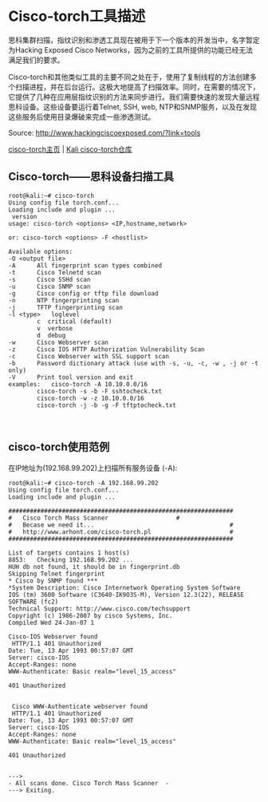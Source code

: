 <h1>Cisco-torch工具描述</h1>

思科集群扫描，指纹识别和渗透工具现在被用于下一个版本的开发当中，名字暂定为Hacking Exposed Cisco Networks，因为之前的工具所提供的功能已经无法满足我们的要求。

Cisco-torch和其他类似工具的主要不同之处在于，使用了复制线程的方法创建多个扫描进程，并在后台运行。这极大地提高了扫描效率。同时，在需要的情况下，它提供了几种在应用层指纹识别的方法来同步进行。我们需要快速的发现大量远程思科设备。这些设备要运行着Telnet, SSH, web, NTP和SNMP服务，以及在发现这些服务后使用目录爆破来完成一些渗透测试。

Source: http://www.hackingciscoexposed.com/?link=tools

[cisco-torch主页](http://www.hackingciscoexposed.com/?link=tools) | [Kali cisco-torch仓库](http://git.kali.org/gitweb/?p=packages/cisco-torch.git;a=summary%22)

<h2>Cisco-torch——思科设备扫描工具</h2>

	root@kali:~# cisco-torch
	Using config file torch.conf...
	Loading include and plugin ...
	 version
	usage: cisco-torch <options> <IP,hostname,network>
	
	or: cisco-torch <options> -F <hostlist>
	
	Available options:
	-O <output file>
	-A      All fingerprint scan types combined
	-t      Cisco Telnetd scan
	-s      Cisco SSHd scan
	-u      Cisco SNMP scan
	-g      Cisco config or tftp file download
	-n      NTP fingerprinting scan
	-j      TFTP fingerprinting scan
	-l <type>   loglevel
	        c  critical (default)
	        v  verbose
	        d  debug
	-w      Cisco Webserver scan
	-z      Cisco IOS HTTP Authorization Vulnerability Scan
	-c      Cisco Webserver with SSL support scan
	-b      Password dictionary attack (use with -s, -u, -c, -w , -j or -t only)
	-V      Print tool version and exit
	examples:   cisco-torch -A 10.10.0.0/16
	        cisco-torch -s -b -F sshtocheck.txt
	        cisco-torch -w -z 10.10.0.0/16
	        cisco-torch -j -b -g -F tftptocheck.txt
          
 
<h2>cisco-torch使用范例</h2>

在IP地址为(192.168.99.202)上扫描所有服务设备 (-A):

	root@kali:~# cisco-torch -A 192.168.99.202
	Using config file torch.conf...
	Loading include and plugin ...
	
	###############################################################
	#   Cisco Torch Mass Scanner                   #
	#   Becase we need it...                                      #
	#   http://www.arhont.com/cisco-torch.pl                      #
	###############################################################
	
	List of targets contains 1 host(s)
	8853:   Checking 192.168.99.202 ...
	HUH db not found, it should be in fingerprint.db
	Skipping Telnet fingerprint
	* Cisco by SNMP found ***
	*System Description: Cisco Internetwork Operating System Software
	IOS (tm) 3600 Software (C3640-IK9O3S-M), Version 12.3(22), RELEASE SOFTWARE (fc2)
	Technical Support: http://www.cisco.com/techsupport
	Copyright (c) 1986-2007 by cisco Systems, Inc.
	Compiled Wed 24-Jan-07 1
	
	Cisco-IOS Webserver found
	 HTTP/1.1 401 Unauthorized
	Date: Tue, 13 Apr 1993 00:57:07 GMT
	Server: cisco-IOS
	Accept-Ranges: none
	WWW-Authenticate: Basic realm="level_15_access"
	
	401 Unauthorized
	
	
	 Cisco WWW-Authenticate webserver found
	 HTTP/1.1 401 Unauthorized
	Date: Tue, 13 Apr 1993 00:57:07 GMT
	Server: cisco-IOS
	Accept-Ranges: none
	WWW-Authenticate: Basic realm="level_15_access"
	
	401 Unauthorized
	
	
	--->
	- All scans done. Cisco Torch Mass Scanner  -
	---> Exiting.
